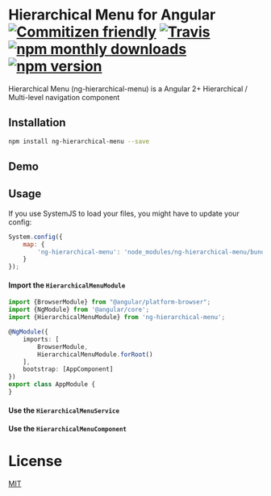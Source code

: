 # Hierarchical Menu for Angular [![Commitizen friendly](https://img.shields.io/badge/commitizen-friendly-brightgreen.svg)](http://commitizen.github.io/cz-cli/) [![Travis](https://img.shields.io/travis/moberwasserlechner/ng-hierarchical-menu/master.svg?maxAge=2592000)](https://travis-ci.org/moberwasserlechner/ng-hierarchical-menu) [![npm monthly downloads](https://img.shields.io/npm/dm/ng-hierarchical-menu.svg)](https://www.npmjs.com/package/ng-hierarchical-menu) [![npm version](https://img.shields.io/npm/v/ng-hierarchical-menu.svg)](https://www.npmjs.com/package/ng-hierarchical-menu)

Hierarchical Menu (ng-hierarchical-menu) is a Angular 2+ Hierarchical / Multi-level navigation component

## Installation
```sh
npm install ng-hierarchical-menu --save
```

## Demo



## Usage
If you use SystemJS to load your files, you might have to update your config:

```js
System.config({
    map: {
        'ng-hierarchical-menu': 'node_modules/ng-hierarchical-menu/bundles/index.umd.js'
    }
});
```

#### Import the `HierarchicalMenuModule`

```ts
import {BrowserModule} from "@angular/platform-browser";
import {NgModule} from '@angular/core';
import {HierarchicalMenuModule} from 'ng-hierarchical-menu';

@NgModule({
    imports: [
        BrowserModule,
        HierarchicalMenuModule.forRoot()
    ],
    bootstrap: [AppComponent]
})
export class AppModule {
}
```

#### Use the `HierarchicalMenuService`



#### Use the `HierarchicalMenuComponent`

# License
[MIT](/LICENSE)
